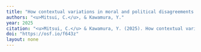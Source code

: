 ```yaml
---
title: "How contextual variations in moral and political disagreements influence the perception of not taking a side"
authors: "<u>Mitsui, C.</u>, & Kawamura, Y."
year: 2025
citation: "<u>Mitsui, C.</u> & Kawamura, Y. (2025). How contextual variations in moral and political disagreements influence the perception of not taking a side. In principle acceptance of Version 4 by Peer Community in Registered Reports. "
doi: "https://osf.io/f643z"
layout: none
---
```


<!-- ---
title: "How contextual variations in moral and political disagreements influence the perception of not taking a side"
collection: publications
permalink: /publication/2024-04-29-NSR-1
excerpt: 'Stage 1 manuscript for Registered Reports.'
date: 2024-04-29
venue: 'SSRN'
paperurl: 'https://dx.doi.org/10.2139/ssrn.4811422'
citation: '<u><b>Mitsui, C.</b></u>, & Kawamura, Y. (2024). How contextual variations in moral and political disagreements influence the perception of not taking a side. <i>Preprint available at SSRN</i>'
---

The Stage 1 manuscript, currently being further refined for submission to Registered Reports, is available as a preprint. -->

